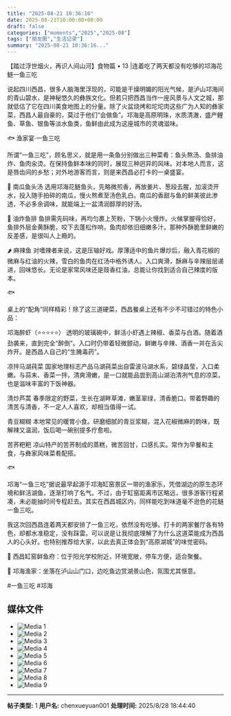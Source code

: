 ```yaml
---
title: "2025-08-21 10:36:16"
date: 2025-08-21T10:00:00+08:00
draft: false
categories: ["moments","2025","2025-08"]
tags: ["朋友圈","生活记录"]
summary: "2025-08-21 10:36:16..."
---
```


【踏过浮世烟火，再识人间山河】食物篇 • 13 |  ​连着吃了两天都没有吃够的邛海花鲢一鱼三吃

说起四川西昌，很多人脑海里浮现的，可能是干燥明媚的阳光气候，是泸山邛海间的青山碧水，是神秘悠久的彝族文化。但若只把西昌当作一座风景与人文之城，那就低估了它在四川美食地图上的分量。除了火盆烧烤和坨坨肉这些广为人知的彝家菜，西昌人最自豪的，莫过于他们“会做鱼”。邛海是高原明珠，水质清澈，盛产鲤鱼、草鱼、银鱼等淡水鱼类，鱼鲜由此成为这座城市的灵魂滋味。

🐟 渔家宴·一鱼三吃

所谓“一鱼三吃”，顾名思义，就是用一条鱼分别做出三种菜肴：鱼头熬汤、鱼排油炸、鱼肉汆烫。在保持鱼鲜本味的同时，展现三种迥异的风味。对本地人而言，这是唇齿间的乡愁；对外地游客而言，则是来西昌必打卡的一桌盛宴。

🎃 南瓜鱼头汤
选用邛海花鲢鱼头，先略微煎香，再放姜片、葱段去腥，加滚烫开水，投入随手拍碎的南瓜，慢火熬煮至汤色乳白。南瓜的香甜与鱼的鲜美彼此渗透，不必多余调味，就能端上一盆清润醇厚的好汤。

🍤 油炸鱼排
鱼排需先码味，再均匀裹上芡粉，下锅小火慢炸。火候掌握得恰好，鱼排外层金黄酥脆，咬下去蓬松作响，鱼肉却依旧细嫩多汁。那种外酥脆里鲜嫩的反差感，是很叫人上瘾的。

🌶️ 麻辣鱼
对嗜辣者来说，这是压轴好戏。厚薄适中的鱼片爆炒后，融入青花椒的微麻与红油的火辣，雪白的鱼肉在红汤中格外诱人。入口爽滑，酥麻与辛辣层层递进，回味悠长。无论是家常风味还是豉香红油，总能让你找到适合自己辣度的版本。

🐟

桌上的“配角”同样精彩！除了这三道硬菜，西昌餐桌上还有不少不可错过的特色小品：

邛海醉虾（⭐⭐⭐⭐⭐）
透明的玻璃碗中，鲜活小虾遇上辣椒、香菜与白酒。随着酒劲袭来，直到完全“醉倒”。入口时仍带着轻微颤动，鲜嫩与辛辣、酒香一并在舌尖炸开。是西昌人自己的“生腌毒药”。

凉拌马湖莼菜
国家地理标志产品马湖莼菜出自雷波马湖水系，碧绿晶莹，入口柔嫩。与蒜末、香菜一拌，清爽滑嫩，是一口就能品尝到高山湖泊清冽气息的凉菜，也是滋味丰富的下饭神器。

清炒芦蒿
春季限定的野菜，生长在湖畔草滩，嫩茎翠绿，清香脆口。带着野趣的清苦与清香，不一定人人喜欢，却相当值得一试。

青豆糊糊
本地常见的暖胃小食。研磨细腻的青豆浆糊，混入花椒微麻的韵味，既解辣又温润，饭后喝一碗别提多疗愈啦。

苦荞粑粑
凉山特产的苦荞制成的蒸糕，微苦回甘，口感扎实。常作为早餐和主食，与彝家风味菜肴配搭。

🐟

邛海“一鱼三吃”据说最早起源于邛海缸窑景区一带的渔家乐，凭借湖边的原生态环境和鲜活湖鱼，逐渐打响了名气。不过，由于缸窑距离市区略远，很多游客行程紧凑，未必能抽时间专程赶去。其实在西昌城区内，同样能吃到味道毫不逊色的花鲢一鱼三吃。

我这次回西昌连着两天都安排了一鱼三吃，依然没有吃够。打卡的两家餐厅各有特色，却都水准稳定，没有踩雷。可以说是让我彻底理解了为什么这道菜能成为西昌人的心头好。也特别推荐给大家，以此去真正体会到“高原湖城”的味觉密码。

📍 西昌缸窑鲜鱼府：位于阳光学校附近，环境宽敞，停车方便，适合聚餐。

📍 邛海渔家：坐落在泸山山门口，边吃鱼边赏湖景山色，氛围尤其惬意。

​#一鱼三吃
​#邛海

## 媒体文件

- ![Media 1](/Moments/photos/2025-08-21/202508211036160.jpg)
- ![Media 2](/Moments/photos/2025-08-21/202508211036161.jpg)
- ![Media 3](/Moments/photos/2025-08-21/202508211036162.jpg)
- ![Media 4](/Moments/photos/2025-08-21/202508211036163.jpg)
- ![Media 5](/Moments/photos/2025-08-21/202508211036164.jpg)
- ![Media 6](/Moments/photos/2025-08-21/202508211036165.jpg)
- ![Media 7](/Moments/photos/2025-08-21/202508211036166.jpg)
- ![Media 8](/Moments/photos/2025-08-21/202508211036167.jpg)
- ![Media 9](/Moments/photos/2025-08-21/202508211036168.jpg)

---

**帖子类型:** 1
**用户名:** chenxueyuan001
**处理时间:** 2025/8/28 18:44:40
